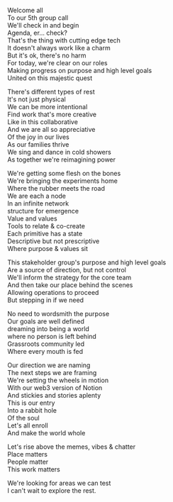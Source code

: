 Welcome all   
To our 5th group call  
We'll check in and begin  
Agenda, er... check?  
That's the thing with cutting edge tech   
It doesn't always work like a charm  
But it's ok, there's no harm  
For today, we're clear on our roles  
Making progress on purpose and high level goals  
United on this majestic quest
 
There's different types of rest  
It's not just physical  
We can be more intentional  
Find work that's more creative  
Like in this collaborative   
And we are all so appreciative  
Of the joy in our lives  
As our families thrive  
We sing and dance in cold showers  
As together we're reimagining power

We're getting some flesh on the bones  
We're bringing the experiments home  
Where the rubber meets the road  
We are each a node   
In an infinite network  
structure for emergence  
Value and values  
Tools to relate & co-create  
Each primitive has a state  
Descriptive but not prescriptive  
Where purpose & values sit

This stakeholder group's purpose and high level goals  
Are a source of direction, but not control  
We'll inform the strategy for the core team  
And then take our place behind the scenes  
Allowing operations to proceed  
But stepping in if we need
 
No need to wordsmith the purpose  
Our goals are well defined  
dreaming into being a world  
where no person is left behind  
Grassroots community led  
Where every mouth is fed
 
Our direction we are naming  
The next steps we are framing  
We're setting the wheels in motion  
With our web3 version of Notion   
And stickies and stories aplenty  
This is our entry  
Into a rabbit hole  
Of the soul  
Let's all enroll  
And make the world whole

Let's rise above the memes, vibes & chatter  
Place matters  
People matter  
This work matters
 
We're looking for areas we can test  
I can't wait to explore the rest.